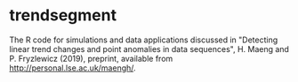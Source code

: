 # trendsegment

The R code for simulations and data applications discussed in "Detecting linear trend changes and point anomalies in data sequences", H. Maeng and P. Fryzlewicz (2019), preprint, available from http://personal.lse.ac.uk/maengh/.
